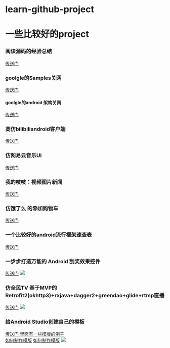 # learn-github-project

<h1>一些比较好的project </h1>
<h3>阅读源码的经验总结</h3>
<a href="http://www.jianshu.com/p/be86e5678252">传送门</a>
<h3>goolgle的Samples关网 </h3>
<a href="https://github.com/googlesamples?page=1"> 传送门</a>
<h4>goolgle的android 架构关网 </h4>
<a href="https://github.com/googlesamples/android-architecture"> 传送门</a>
<h3>高仿bilibiliandroid客户端</h3>
<a href="https://github.com/HotBitmapGG/bilibili-android-client">传送门</a>
<h3>仿网易云音乐UI</h3>
<a href="https://github.com/youlookwhat/CloudReader">传送门</a>

<h3>我的吱吱：视频图片新闻</h3>
<a href="https://github.com/LuoboDcom/ZZShow">传送门</a>

<h3>仿饿了么 的添加购物车</h3>
<a href="https://github.com/mcxtzhang/AnimShopButton">传送门</a>

<h3>一个比较好的android流行框架速查表</h3>
<a href="http://www.ctolib.com/cheatsheets-Android-ch.html">传送门</a>

<h3>一步步打造万能的 Android 刮奖效果控件</h3>
<a href="https://www.diycode.cc/topics/287">传送门</a>
<img src="https://diycode.b0.upaiyun.com/photo/2016/227a46ac5c83c6fca1f8e423e5788c6b.gif"/>

<h3>仿全民TV  基于MVP的Retrofit2(okhttp3)+rxjava+dagger2+greendao+glide+rtmp直播</h3>
<a href="https://github.com/a371166028/likequanmintv">传送门</a>
<img src="https://camo.githubusercontent.com/d6aee7389ceecc64132eda7f31cfc97a18c1a0ce/687474703a2f2f696d672e626c6f672e6373646e2e6e65742f3230313631323031303935303130393739"/>

<h3>给Android Studio创建自己的模板 </h3>
<a href="https://github.com/a371166028/android-studio-template">传送门 里面有一些模版的例子</a></br>
<a href=“http://www.jianshu.com/p/c76facb61d69”>如何制作模版</a>
<a href="https://www.jianshu.com/p/c76facb61d69">如何制作模版</a>
<img src="https://camo.githubusercontent.com/237f0a1fbbf370efcbaff804f0b5fb8b7253ee49/687474703a2f2f696d672e626c6f672e6373646e2e6e65742f3230313631313038313830323435303933"/>
